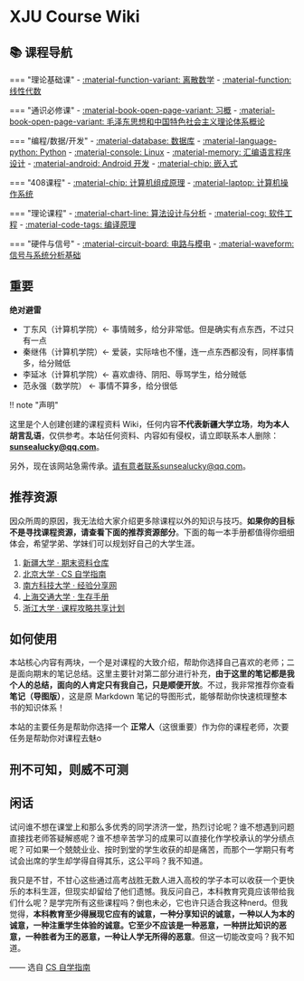 # XJU Course Wiki
<div class="grid grid-cols-2 gap-6">

<!-- 左侧：课程卡片导航 -->
<div>

## 📚 课程导航

=== "理论基础课"
    - [:material-function-variant: 离散数学](discrete-math/intro/main.md)
    - [:material-function: 线性代数](linear-algebra/intro/main.md)

=== "通识必修课"
    - [:material-book-open-page-variant: 习概](xi-mind/intro/main.md)
    - [:material-book-open-page-variant: 毛泽东思想和中国特色社会主义理论体系概论](mao-mind/intro/main.md)

=== "编程/数据/开发"
    - [:material-database: 数据库](database/intro/main.md)
    - [:material-language-python: Python](python/intro/main.md)
    - [:material-console: Linux](linux/intro/main.md)
    - [:material-memory: 汇编语言程序设计](assembly-language/intro/main.md)
    - [:material-android: Android 开发](android-dev/intro/main.md)
    - [:material-chip: 嵌入式](emb-linux/intro/main.md)

=== "408课程"
    - [:material-chip: 计算机组成原理](principles-of-computer-composition/intro/main.md)
    - [:material-laptop: 计算机操作系统](computer-operating-system/intro/main.md)

=== "理论课程"
    - [:material-chart-line: 算法设计与分析](algorithm/intro/main.md)
    - [:material-cog: 软件工程](software-engineering/intro/main.md)
    - [:material-code-tags: 编译原理](compile-theory/intro/main.md)

=== "硬件与信号"
    - [:material-circuit-board: 电路与模电](circuits-analog-electronics/intro/main.md)
    - [:material-waveform: 信号与系统分析基础](signal-analysis/intro/main.md)

</div>

<!-- 右侧：概述介绍 -->
<div>


## 重要

**绝对避雷**

- 丁东风（计算机学院）<- 事情贼多，给分非常低。但是确实有点东西，不过只有一点
- 秦继伟（计算机学院）<- 爱装，实际啥也不懂，连一点东西都没有，同样事情多，给分贼低
- 李延冰（计算机学院）<- 喜欢虐待、阴阳、辱骂学生，给分贼低
- 范永强（数学院） <- 事情不算多，给分很低

!! note "声明"

这里是个人创建创建的课程资料 Wiki，任何内容**不代表新疆大学立场**，**均为本人胡言乱语**，仅供参考。本站任何资料、内容如有侵权，请立即联系本人删除：**sunsealucky@qq.com**。

另外，现在该网站急需传承。请有意者联系sunsealucky@qq.com。

## 推荐资源

因众所周的原因，我无法给大家介绍更多除课程以外的知识与技巧。**如果你的目标不是寻找课程资源，请查看下面的推荐资源部分**。下面的每一本手册都值得你细细体会，希望学弟、学妹们可以规划好自己的大学生涯。

1. [新疆大学 · 期末资料仓库](https://github.com/Indolent-Kawhi/XJU-Computing-Heart)
2. [北京大学 · CS 自学指南](https://csdiy.wiki/)
3. [南方科技大学 · 经验分享网](https://sustech-application.com/)
4. [上海交通大学 · 生存手册](https://survivesjtu.gitbook.io/survivesjtumanual)
5. [浙江大学 · 课程攻略共享计划](https://qsctech.github.io/zju-icicles/)

## 如何使用

本站核心内容有两块，一个是对课程的大致介绍，帮助你选择自己喜欢的老师；二是面向期末的笔记总结。这里主要针对第二部分进行补充，**由于这里的笔记都是我个人的总结，面向的人肯定只有我自己，只是顺便开放**。不过，我非常推荐你查看**笔记（导图版）**，这是原 Markdown 笔记的导图形式，能够帮助你快速梳理整本书的知识体系！

本站的主要任务是帮助你选择一个 **正常人**（这很重要）作为你的课程老师，次要任务是帮助你对课程去魅o

## 刑不可知，则威不可测

## 闲话

试问谁不想在课堂上和那么多优秀的同学济济一堂，热烈讨论呢？谁不想遇到问题直接找老师答疑解惑呢？谁不想辛苦学习的成果可以直接化作学校承认的学分绩点呢？可如果一个兢兢业业、按时到堂的学生收获的却是痛苦，而那个一学期只有考试会出席的学生却学得自得其乐，这公平吗？我不知道。

我只是不甘，不甘心这些通过高考战胜无数人进入高校的学子本可以收获一个更快乐的本科生涯，但现实却留给了他们遗憾。我反问自己，本科教育究竟应该带给我们什么呢？是学完所有这些课程吗？倒也未必，它也许只适合我这种nerd。但我觉得，**本科教育至少得展现它应有的诚意，一种分享知识的诚意，一种以人为本的诚意，一种注重学生体验的诚意。它至少不应该是一种恶意，一种拼比知识的恶意，一种胜者为王的恶意，一种让人学无所得的恶意**。但这一切能改变吗？我不知道。

—— 选自 [CS 自学指南](https://csdiy.wiki/%E5%90%8E%E8%AE%B0/)

<script src="https://giscus.app/client.js"
        data-repo="SunSeaLucky/xju-course-wiki"
        data-repo-id="R_kgDONf4gSg"
        data-category="Announcements"
        data-category-id="DIC_kwDONf4gSs4ClXwK"
        data-mapping="pathname"
        data-strict="0"
        data-reactions-enabled="1"
        data-emit-metadata="0"
        data-input-position="bottom"
        data-theme="light"
        data-lang="zh-CN"
        crossorigin="anonymous"
        async>
</script>

</div>

</div>
